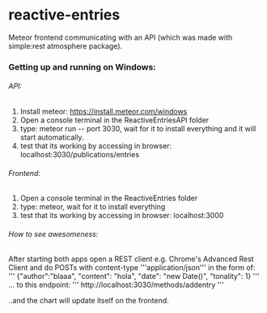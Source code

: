# reactive-entries
Meteor frontend communicating with an API (which was made with simple:rest atmosphere package).

### Getting up and running on Windows:

###### API: 

1. Install meteor: https://install.meteor.com/windows
2. Open a console terminal in the ReactiveEntriesAPI folder
3. type: meteor run -- port 3030, wait for it to install everything and it will start automatically. 
4. test that its working by accessing in browser: localhost:3030/publications/entries

###### Frontend:

1. Open a console terminal in the ReactiveEntries folder
2. type: meteor, wait for it to install everything 
3. test that its working by accessing in browser: localhost:3000

###### How to see awesomeness:

After starting both apps open a REST client e.g. Chrome's Advanced Rest Client and do POSTs with content-type '''application/json''' in the form of:
'''
{"author":"blaaa", "content": "hola", "date": "new Date()", "tonality": 1}
'''
... to this endpoint: 
'''
http://localhost:3030/methods/addentry
'''

..and the chart will update itself on the frontend. 
